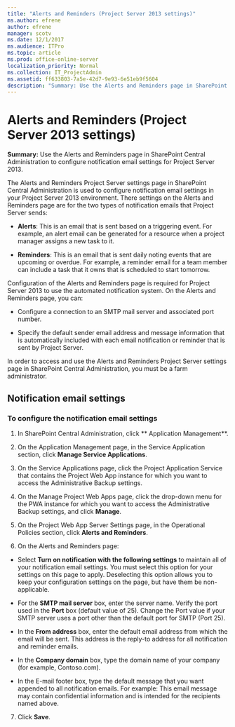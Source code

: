 ```yaml
---
title: "Alerts and Reminders (Project Server 2013 settings)"
ms.author: efrene
author: efrene
manager: scotv
ms.date: 12/1/2017
ms.audience: ITPro
ms.topic: article
ms.prod: office-online-server
localization_priority: Normal
ms.collection: IT_ProjectAdmin
ms.assetid: ff633803-7a5e-42d7-9e93-6e51eb9f5604
description: "Summary: Use the Alerts and Reminders page in SharePoint Central Administration to configure notification email settings for Project Server 2013."
---
```


# Alerts and Reminders (Project Server 2013 settings)
 
 **Summary:** Use the Alerts and Reminders page in SharePoint Central Administration to configure notification email settings for Project Server 2013.
  
The Alerts and Reminders Project Server settings page in SharePoint Central Administration is used to configure notification email settings in your Project Server 2013 environment. There settings on the Alerts and Reminders page are for the two types of notification emails that Project Server sends: 
  
- **Alerts**: This is an email that is sent based on a triggering event. For example, an alert email can be generated for a resource when a project manager assigns a new task to it.
    
- **Reminders**: This is an email that is sent daily noting events that are upcoming or overdue. For example, a reminder email for a team member can include a task that it owns that is scheduled to start tomorrow.
    
Configuration of the Alerts and Reminders page is required for Project Server 2013 to use the automated notification system. On the Alerts and Reminders page, you can:
  
- Configure a connection to an SMTP mail server and associated port number.
    
- Specify the default sender email address and message information that is automatically included with each email notification or reminder that is sent by Project Server.
    
In order to access and use the Alerts and Reminders Project Server settings page in SharePoint Central Administration, you must be a farm administrator.
  
## Notification email settings

### To configure the notification email settings

1. In SharePoint Central Administration, click ** Application Management**.
    
2. On the Application Management page, in the Service Application section, click **Manage Service Applications**.
    
3. On the Service Applications page, click the Project Application Service that contains the Project Web App instance for which you want to access the Administrative Backup settings.
    
4. On the Manage Project Web Apps page, click the drop-down menu for the PWA instance for which you want to access the Administrative Backup settings, and click **Manage**.
    
5. On the Project Web App Server Settings page, in the Operational Policies section, click **Alerts and Reminders**.
    
6. On the Alerts and Reminders page:
    
  - Select **Turn on notification with the following settings** to maintain all of your notification email settings. You must select this option for your settings on this page to apply. Deselecting this option allows you to keep your configuration settings on the page, but have them be non-applicable.
    
  - For the **SMTP mail server** box, enter the server name. Verify the port used in the **Port** box (default value of 25). Change the Port value if your SMTP server uses a port other than the default port for SMTP (Port 25).
    
  - In the **From address** box, enter the default email address from which the email will be sent. This address is the reply-to address for all notification and reminder emails.
    
  - In the **Company domain** box, type the domain name of your company (for example, Contoso.com).
    
  - In the E-mail footer box, type the default message that you want appended to all notification emails. For example: This email message may contain confidential information and is intended for the recipients named above.
    
7. Click **Save**.
    

